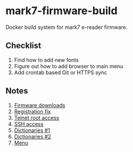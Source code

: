 # mark7-firmware-build

Docker build system for mark7 e-reader firmware.

## Checklist

1. Find how to add new fonts
2. Figure out how to add browser to main menu
3. Add crontab based Git or HTTPS sync

## Notes

1. [Firmware downloads](https://wiki.mobileread.com/wiki/Kobo_Firmware_Releases#Firmware_2)
2. [Registration fix](https://yingtongli.me/blog/2018/07/30/kobo-rego.html)
3. [Telnet root access](https://yingtongli.me/blog/2018/07/30/kobo-telnet.html)
4. [SSH access](https://yingtongli.me/blog/2018/07/30/kobo-ssh.html)
5. [Dictionaries #1](https://github.com/BoboTiG/ebook-reader-dict)
6. [Dictionaries #2](#)
7. [Menu](https://github.com/baskerville/plato/tree/master/contrib/NickelMenu)
